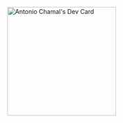 <a href="https://app.daily.dev/tonyroxtar"><img src="https://api.daily.dev/devcards/eb54aa5b82d844a28fc07a778504ac17.png?r=4qz" width="250" alt="Antonio Chamal's Dev Card"/></a>
